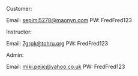 Customer:

Email: sepimi5278@maonyn.com
PW: FredFred123

Instructor:

Email: 7grpk@tohru.org
PW: FredFred123

Admin:

Email: miki.pejic@yahoo.co.uk
PW: FredFred123